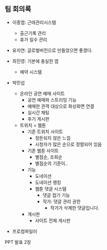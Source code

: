 ## 팀 회의록

- 이종엽: 근태관리시스템 
  - 출근기록 관리
  - 휴가 일수 관리
- 유지연: 글로벌버전으로 만들었으면 좋겠다.
- 최진영: 기본에 충실한 앱
  - 예약 시스템
- 박민섭
  - 온라인 공연 예매 사이트
    - 공연 예매와 스트리밍 기능
    - 예매한 관객 대상으로 화상화면 연결
    - 실시간 채팅
    - 후기 게시판
  - 트위치 + 웹툰
    - 기존 트위치 사이트
      - 정돈되지 않은 느낌
      - 시청자가 많은 순으로 정렬되어 있음 
    - 기존 웹툰 사이트
      - 별점순, 조회순
      - 별점순의 기준이.. 
    - 기능
      - 도네이션
      - 도네이션 랭킹
      - 웹툰 댓글 시스템
        - 댓글 접기 기능
        - 작가: 댓글 관리 권한
          - 작가가 삭제한 댓글입니다.
    - 게시판
      - 사이트 전체 게시판




- 프로컴파일러 



PPT 발표 2장